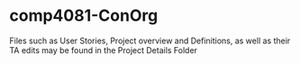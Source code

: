 # comp4081-ConOrg
Files such as User Stories, Project overview
and Definitions, as well as their TA edits
may be found in the Project Details Folder